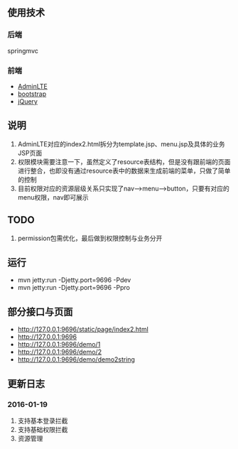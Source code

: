 ## 使用技术
### 后端
springmvc

### 前端
- [AdminLTE](https://www.awesomes.cn/repo/almasaeed2010/adminlte)
- [bootstrap](http://www.bootcss.com/)
- [jQuery](http://jquery.com/)


## 说明
1. AdminLTE对应的index2.html拆分为template.jsp、menu.jsp及具体的业务JSP页面
2. 权限模块需要注意一下，虽然定义了resource表结构，但是没有跟前端的页面进行整合，也即没有通过resource表中的数据来生成前端的菜单，只做了简单的控制
3. 目前权限对应的资源层级关系只实现了nav-->menu-->button，只要有对应的menu权限，nav即可展示


## TODO
1. permission包需优化，最后做到权限控制与业务分开


## 运行
- mvn jetty:run -Djetty.port=9696 -Pdev
- mvn jetty:run -Djetty.port=9696 -Ppro


## 部分接口与页面
- http://127.0.0.1:9696/static/page/index2.html
- http://127.0.0.1:9696
- http://127.0.0.1:9696/demo/1
- http://127.0.0.1:9696/demo/2
- http://127.0.0.1:9696/demo/demo2string

## 更新日志
### 2016-01-19
1. 支持基本登录拦截
2. 支持基础权限拦截
3. 资源管理



